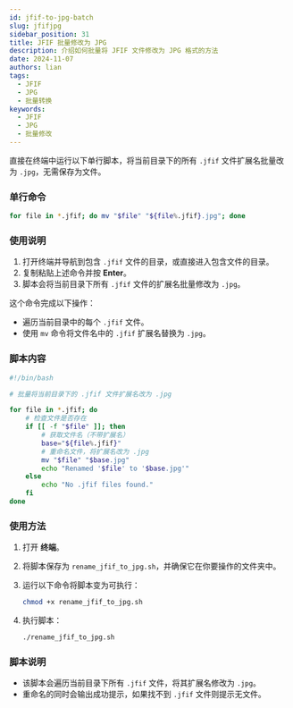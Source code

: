 ```yaml
---
id: jfif-to-jpg-batch
slug: jfifjpg
sidebar_position: 31
title: JFIF 批量修改为 JPG
description: 介绍如何批量将 JFIF 文件修改为 JPG 格式的方法
date: 2024-11-07
authors: lian
tags: 
  - JFIF
  - JPG
  - 批量转换
keywords: 
  - JFIF
  - JPG
  - 批量修改
---
```


直接在终端中运行以下单行脚本，将当前目录下的所有 `.jfif` 文件扩展名批量改为 `.jpg`，无需保存为文件。

### 单行命令

```bash
for file in *.jfif; do mv "$file" "${file%.jfif}.jpg"; done
```

### 使用说明

1. 打开终端并导航到包含 `.jfif` 文件的目录，或直接进入包含文件的目录。
2. 复制粘贴上述命令并按 **Enter**。
3. 脚本会将当前目录下所有 `.jfif` 文件的扩展名批量修改为 `.jpg`。

这个命令完成以下操作：
- 遍历当前目录中的每个 `.jfif` 文件。
- 使用 `mv` 命令将文件名中的 `.jfif` 扩展名替换为 `.jpg`。

### 脚本内容

```bash
#!/bin/bash

# 批量将当前目录下的 .jfif 文件扩展名改为 .jpg

for file in *.jfif; do
    # 检查文件是否存在
    if [[ -f "$file" ]]; then
        # 获取文件名（不带扩展名）
        base="${file%.jfif}"
        # 重命名文件，将扩展名改为 .jpg
        mv "$file" "$base.jpg"
        echo "Renamed '$file' to '$base.jpg'"
    else
        echo "No .jfif files found."
    fi
done
```

### 使用方法

1. 打开 **终端**。
2. 将脚本保存为 `rename_jfif_to_jpg.sh`，并确保它在你要操作的文件夹中。
3. 运行以下命令将脚本变为可执行：

   ```bash
   chmod +x rename_jfif_to_jpg.sh
   ```

4. 执行脚本：

   ```bash
   ./rename_jfif_to_jpg.sh
   ```

### 脚本说明
- 该脚本会遍历当前目录下所有 `.jfif` 文件，将其扩展名修改为 `.jpg`。
- 重命名的同时会输出成功提示，如果找不到 `.jfif` 文件则提示无文件。




